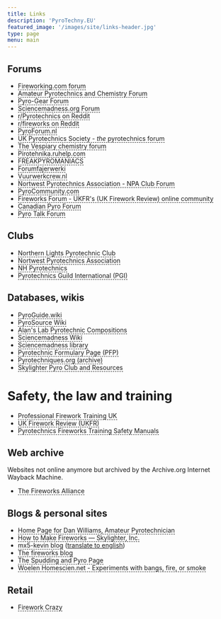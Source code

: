 ```yaml
---
title: Links 
description: 'PyroTechny.EU'
featured_image: '/images/site/links-header.jpg'
type: page
menu: main
---
```


<style>
a.tip {
    border-bottom: 1px dashed;
    text-decoration: none
}
a.tip:hover {
    cursor: help;
    position: relative
}
a.tip span {
    display: none
}
a.tip:hover span {
    border: #000000 1px solid;
    padding: 5px 20px 5px 5px;
    display: block;
    z-index: 100;
    background: url(../images/status-info.png) #f0f0f0 no-repeat 100% 5%;
    left: 0px;
    margin: 0px;
    width: 500px;
    position: absolute;
    top: 30px;
    text-decoration: none
}
</style>

## Forums

* <a href="https://fireworking.com/forum" class="tip" target="_blank">Fireworking.com forum<span>Needs payed subscription for access<br/>Language: English</span></a>
* <a href="https://www.amateurpyro.com/forum/" class="tip" target="_blank">Amateur Pyrotechnics and Chemistry Forum<span>Active forum<br/>Language: English</span></a>
* <a href="http://pyro-gear.co.uk/forum/" class="tip" target="_blank">Pyro-Gear Forum<span>United Kingdom (UK) amateur pyrotechnic manufacturing and firework related discussion forum<br/>Almost inactive<br />Language: English</span></a>
* <a href="https://www.sciencemadness.org/whisper/" class="tip" target="_blank">Sciencemadness.org Forum<span>General chemistry forum. Contains some pyrotechnic related discussions<br/>Language: English</span></a>
* <a href="https://www.reddit.com/r/Pyrotechnics/"  class="tip"  target="_blank">r/Pyrotechnics on Reddit<span>Language: English</span></a>
* <a href="https://www.reddit.com/r/fireworks/" class="tip" target="_blank">r/fireworks on Reddit<span>Language: English</span></a>
* <a href="https://pyroforum.nl/" class="tip" target="_blank">PyroForum.nl<span>Dutch amateur pyrotechnics forum<br/>Almost inactive<br/>Language: Dutch</span></a>
* <a href="http://www.pyrosociety.org.uk/forum/" class="tip" target="_blank">UK Pyrotechnics Society - <i>the</i> pyrotechnics forum<span>Language: English</span></a>
* <a href="https://www.thevespiary.org/talk/" class="tip" target="_blank">The Vespiary chemistry forum</a>
* <a href="https://pirotehnika.ruhelp.com/" class="tip"  target="_blank">Pirotehnika.ruhelp.com<span>Language: Russian</span></a>
* <a href="https://freakpyromaniacs.com/index.php" class="tip" target="_blank">FREAKPYROMANIACS<span>Language: Dutch</span></a>
* <a href="https://www.forumfajerwerki.pl/" class="tip"  target="_blank">Forumfajerwerki<span>Language: Polish</span></a>
* <a href="https://forum.vuurwerkcrew.nl/" class="tip"  target="_blank">Vuurwerkcrew.nl<span>Language: Dutch</span></a>
* <a href="https://forum.npaclub.org/" class="tip"  target="_blank">Nortwest Pyrotechnics Association - NPA Club Forum<span>Language: English</span></a>
* <a href="https://www.pyrocommunity.com/" class="tip"  target="_blank">PyroCommunity.com<span>Language: English</span></a>
* <a href="https://www.fireworks-forum.org.uk/" class="tip"  target="_blank">Fireworks Forum - UKFR's (UK Firework Review) online community<span>Private forum<br/>Language: English</span></a>
* <a href="https://canadianpyro.ca/forum" class="tip"  target="_blank">Canadian Pyro Forum<span>Canadian Fireworks Resource<br/>Language: English</span></a>
* <a href="https://www.pyrotalk.com/bulletin/forum.php" class="tip"  target="_blank">Pyro Talk Forum<span>Language: English</span></a>

## Clubs

* <a href="https://thenlpc.site/" class="tip"  target="_blank">Northern Lights Pyrotechnic Club<span> The premier fireworks club in the Northeast and Mid-Atlantic Region<br/>Language: English</span></a>
*  <a href="https://npaclub.org/" class="tip"  target="_blank">Nortwest Pyrotechnics Association<span>Language: English</span></a>
* <a href="https://nhpyrotechnics.org/" class="tip"  target="_blank">NH Pyrotechnics<span>New Hampshire Pyrotechnic Association<br/>Language: English</span></a>
* <a href="https://pgi.org/" class="tip"  target="_blank">Pyrotechnics Guild International (PGI)<span>The Pyrotechnics Guild International or PGI founded in 1969 is an independent worldwide nonprofit organization of amateur and professional fireworks enthusiasts. Its membership is the largest pyrotechnic community in the world.<br/>The Guild has a yearly convention. People from all over the world come to this event that lasts for about a week.<br/>Language: English</span></a>

## Databases, wikis

* <a href="https://pyroguide.wiki/" class="tip" target="_blank">PyroGuide.wiki<span>The website (wiki) is a compilation of articles from many websites about fireworks and stage pyrotechnics, many of these websites no longer exist, although the knowledge they contained is still valid and valuable<br/>Language: English</span></a>
* <a href="https://pyrosource.fandom.com/" class="tip" target="_blank">PyroSource Wiki<span>This wiki is devoted to fireworks enthusiasts of making fireworks and other pyro related topics. This wiki will give details on several different compositions, techniques, effects, materials, chemicals, and much more. Enjoy the information, data, tutorials and vast amounts of information available.<br/>Language: English</span></a>
* <a href="http://www.vk2zay.net/composition/" class="tip" target="_blank">Alan's Lab Pyrotechnic Compositions<span>Small database of compositions with descriptions<br/>Language: English</span></a>
* <a href="https://www.sciencemadness.org/smwiki/index.php/Main_Page" class="tip" target="_blank">Sciencemadness Wiki<span>This wiki is meant to be a repository of information that is useful to home chemists. It is edited only by members of the Sciencemadness Discussion Board, rather than being open to the public, meaning it is guaranteed to be a collaborative work of home chemists from around the world. Here you can find descriptions and pictures of many chemical compounds, write-ups of procedures developed by Sciencemadness members, and much more<br/>Language: English</span></a>
* <a href="https://library.sciencemadness.org/library/index.html" class="tip" target="_blank">Sciencemadness library<span>Chemistry literature which at time of writing holds 50426 pages of reading and reference material in 107 volumes.<br/>Language: English</span></a>
* <a href="https://www.privatedata.com/byb/pyro/pfp/Index.html" class="tip"  target="_blank">Pyrotechnic Formulary Page (PFP)<span>This is a great archive of pyro formulae. Sadly, the author took it down as a result of the actions of a moron (familiar story, unfortunately). On his site he has given permission to others to put it on their sites, which is what I have done as I believe it's a great collection. The original site address is `www.come.to/pfp` If he changes his mind, this is probably where the up to date version will reside in the future. I downloaded this version a couple of years ago, I don't know if a more up to date version exists.
The author is Andrew Krywonizka, who must be given all credit for this work.<br/>Language: English</span></a>
* <a href="https://web.archive.org/web/20170616101434/http://www.pyrodb.org/links.php5" class="tip"  target="_blank">Pyrotechniques.org (archive)<span>Composition database and information<br/>Website is archived by Internet Wayback Machine<br/>Language: English</span></a>
* <a href="https://www.skylighter.com/pages/pyro-club" class="tip"  target="_blank">Skylighter Pyro Club and Resources<span>Language: English</span></a>

# Safety, the law and training

* <a href="https://www.fireworktraining.com/" class="tip"  target="_blank">Professional Firework Training UK<span>TBD<br/>Language: English</span></a>
* <a href="https://www.ukfr.com/ " class="tip"  target="_blank">UK Firework Review (UKFR)<span>Firework guides & advice<br/>Language: English</span></a>
* <a href="https://www.fireworksmanual.com/ " class="tip"  target="_blank">Pyrotechnics Fireworks Training Safety Manuals
<span>IPM Universal Publishing, LLC -PYROTECHNIC TRAINING SERIES-<br/>Language: English</span></a>
## Web archive

Websites not online anymore but archived by the Archive.org Internet Wayback Machine.

 * <a href="https://web.archive.org/web/20161014024316/http://fireworksalliance.org/index.cgi" class="tip"  target="_blank">The Fireworks Alliance<span>To protect, preserve, and promote fireworks, rocketry, chemistry, and amateur science experimentation in America.<br/>Language: English</span></a>

## Blogs & personal sites

* <a href="https://www.brianredmond.net/dwilliams/top.html" class="tip"  target="_blank">Home Page for Dan Williams, Amateur Pyrotechnician<span>Howdy and welcome! I assume you're here because you share my passion for display pyrotechnics. If not, you're still welcome to browse around, but be forwarned. They say that "He who hath once smelt the smoke is ne'er again free." These pages will teach you a few things about how to create art with light from the combustion of energetic materials. The information is geared for the limited budget amateur who creates his art for the sole purpose of giving delight to his friends and neighbors without thought for commercial gain. Please make yourself at home and be sure to send me a line if you've had a pleasant stay.<br/>Language: English</span></a>
* <a href="https://www.skylighter.com/blogs/how-to-make-fireworks" class="tip"  target="_blank">How to Make Fireworks — Skylighter, Inc.<span>Detailed posts about the creation and workings of fireworks for the (amateur) pyrotechnican<br />Language: English</span></a>
* <a href="https://mx5-kevin.blogspot.com/" class="tip"  target="_blank">mx5-kevin blog<span>recipes for sufnipyrotechnicians. Descriptions of chemical synthesis and creation of pyrotechnic devices for the amateur pyrotechnican<br/>Language: Hungarian</span></a> (<a target="_blank" href="https://mx5--kevin-blogspot-com.translate.goog/?_x_tr_sl=auto&_x_tr_tl=en&_x_tr_hl=en-US&_x_tr_pto=wapp">translate to english</a>)
* <a href="https://thefireworksblog.com/" class="tip"  target="_blank">The fireworks blog<span>The Fireworks Blog is a blog to tell about the history, culture, art and science behind Fireworks around the world.<br />The information comes from various sources like websites, books and the own knowledge and experience of the author.<br />Fireworks is direct related to explosives and I hope you NEVER use the information contained in this website to injure yourself or someone. Hope you like and expand your knowledge about Fireworks!<br/>Language: English</span></a>
* <a href="http://www.pyropage.50megs.com/" class="tip"  target="_blank">The Spudding and Pyro Page<span>This page was made by ***** (he prefers not to be named) and it details his experience with potato guns from the beginning and his experience with beginner pyrotechnics and a few explosives.<br/>I made this page in order to help people who are new to potato guns get started and have fun with this rewarding hobby.<br/>More experienced spudders might also find something interesting to enhance their spudding experience, or maybe not. I have three spudguns: a pneumatic gun from How Not To Build An Aircannon, a large combustion gun I made without plans and a smaller gun which is rather strange but works well all the same. <br/>The other reason I made this page is to help people who are just getting started with pyrotechnics.<br/>Language: English</span></a>
* <a href="https://woelen.homescience.net/science/chem/exps/index_fire.html" class="tip"  target="_blank">Woelen Homescien.net - Experiments with bangs, fire, or smoke<span>Many serious home chemistry persons think that fire, smoke and bangs only are good for kewls, but one cannot deny that especially this kind of experiments has a big appeal for most people. For many people it is this kind of experiments which have sparked their interest in science. For that reason, the list of this type of experiments is fairly long.<br/>Language: English</span></a>
## Retail

* <a href="https://www.fireworkscrazy.co.uk/" class="tip"  target="_blank">Firework Crazy<span>UK (United Kingdom) fireworks retailer with information and training<br/>Language: English</span></a>

<!-- * <a href="URL" class="tip"  target="_blank">SHORT<span>LONG<br/>Language: English</span></a> ->